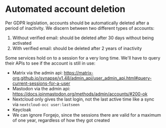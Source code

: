 # Automated account deletion

Per GDPR legislation, accounts should be automatically deleted after a period of inactivity. We discern between two different types of accounts:

1. Without verified email: should be deleted after 30 days without being activated
2. With verified email: should be deleted after 2 years of inactivity

Some services hold on to a session for a very long time. We'll have to query their APIs to see if the account is still in use:

- Matrix via the admin api: https://matrix-org.github.io/synapse/v1.48/admin_api/user_admin_api.html#query-current-sessions-for-a-user
- Mastodon via the admin api: https://docs.joinmastodon.org/methods/admin/accounts/#200-ok
- Nextcloud only gives the last login, not the last active time like a sync via `nextcloud-occ user:lastseen`
- Keycloak
- We can ignore Forgejo, since the sessions there are valid for a maximum of one year, regardless of how they got created
